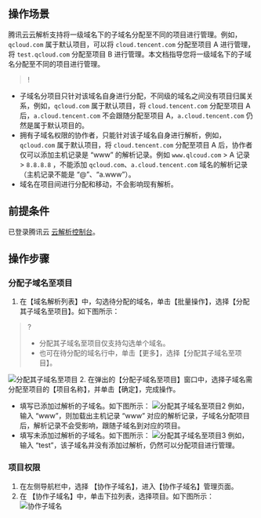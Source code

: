 ## 操作场景

腾讯云云解析支持将一级域名下的子域名分配至不同的项目进行管理。例如，`qcloud.com` 属于默认项目，可以将 `cloud.tencent.com` 分配至项目 A 进行管理，将 `test.qcloud.com` 分配至项目 B 进行管理。本文档指导您将一级域名下的子域名分配至不同的项目进行管理。

>!
- 子域名分项目只针对该域名自身进行分配，不同级的域名之间没有项目归属关系，例如，`qcloud.com` 属于默认项目，将 `cloud.tencent.com` 分配至项目 A 后，`a.cloud.tencent.com` 不会跟随分配至项目 A，`a.cloud.tencent.com` 仍然是属于默认项目的。
- 拥有子域名权限的协作者，只能针对该子域名自身进行解析，例如，`qcloud.com` 属于默认项目，将 `cloud.tencent.com` 分配至项目 A 后，协作者仅可以添加主机记录是 “www” 的解析记录。例如 `www.qlcoud.com` > A 记录 > `8.8.8.8` ，不能添加 `qcloud.com`、`a.cloud.tencent.com` 域名的解析记录（主机记录不能是 “@”、“a.www”）。
- 域名在项目间进行分配和移动，不会影响现有解析。

## 前提条件
已登录腾讯云 [云解析控制台](https://console.cloud.tencent.com/cns)。

## 操作步骤

### 分配子域名至项目
1. 在【域名解析列表】中，勾选待分配的域名，单击【批量操作】，选择【分配其子域名至项目】。如下图所示：
>?
> - 分配其子域名至项目仅支持勾选单个域名。
> - 也可在待分配的域名行中，单击【更多】，选择【分配其子域名至项目】。
> 
 ![分配其子域名至项目](https://main.qcloudimg.com/raw/923ba3a91f7c9564eb3da97ddd7dade2.png)
2. 在弹出的【分配子域名至项目】窗口中，选择子域名需分配至项目的【项目名称】，并单击【确定】，完成操作。
 - 填写已添加过解析的子域名。如下图所示：
![分配其子域名至项目2](https://main.qcloudimg.com/raw/757dfd6240d2e3de8d4900bc79fa087a.png)
例如，输入 “www”，则加载出主机记录 “www” 对应的解析记录，子域名分配项目后，解析记录不会受影响，跟随子域名到对应的项目。
 - 填写未添加过解析的子域名。如下图所示：
 ![分配其子域名至项目3](https://main.qcloudimg.com/raw/78d7666583fbe503d3c88a176cdb6ec2.png)
例如，输入 “test”，该子域名并没有添加过解析，仍然可以分配项目进行管理。


### 项目权限
1. 在左侧导航栏中，选择 【协作子域名】，进入【协作子域名】管理页面。
2. 在 【协作子域名】中，单击下拉列表，选择项目。如下图所示：
![协作子域名](https://main.qcloudimg.com/raw/eb50dbcd9bcbc710e144d9f64d58e08d.png)

